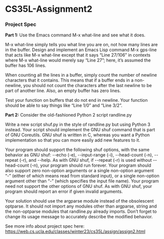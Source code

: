 # CS35L-Assignment2

### Project Spec

__Part 1:__
Use the Emacs command M-x what-line and see what it does.

M-x what-line simply tells you what line you are on, not how many lines are in the buffer. Design and implement an Emacs Lisp command M-x gps-line that acts like M-x what-line except that it says “Line 27/106” in contexts where M-x what-line would merely say “Line 27”; here, it’s assumed the buffer has 106 lines. 

When counting all the lines in a buffer, simply count the number of newline characters that it contains. This means that if a buffer ends in a non-newline, you should not count the characters after the last newline to be part of another line. Also, an empty buffer has zero lines.

Test your function on buffers that do not end in newline. Your function should be able to say things like “Line 1/0” and “Line 3/2”.

__Part 2:__
Consider the old-fashioned Python 2 script randline.py

Write a new script shuf.py in the style of randline.py but using Python 3 instead. Your script should implement the GNU shuf command that is part of GNU Coreutils. GNU shuf is written in C, whereas you want a Python implementation so that you can more easily add new features to it.

Your program should support the following shuf options, with the same behavior as GNU shuf: --echo (-e), --input-range (-i), --head-count (-n), --repeat (-r), and --help. As with GNU shuf, if --repeat (-r) is used without --head-count (-n), your program should run forever. Your program should also support zero non-option arguments or a single non-option argument “-” (either of which means read from standard input), or a single non-option argument other than “-” (which specifies the input file name). Your program need not support the other options of GNU shuf. As with GNU shuf, your program should report an error if given invalid arguments.

Your solution should use the argparse module instead of the obsolescent optparse. It should not import any modules other than argparse, string and the non-optparse modules that randline.py already imports. Don’t forget to change its usage message to accurately describe the modified behavior.

See more info about project spec here: 
https://web.cs.ucla.edu/classes/winter23/cs35L/assign/assign2.html 
